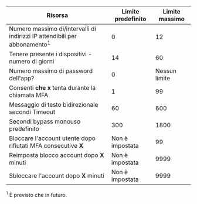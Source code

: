 Risorsa|Limite predefinito|Limite massimo
---|---|---
Numero massimo di/intervalli di indirizzi IP attendibili</a> per abbonamento<sup>1</sup>|0|12
Tenere presente i dispositivi - numero di giorni|14|60
Numero massimo di password dell'app?|0|Nessun limite
Consenti **che x** tenta durante la chiamata MFA|1|99
Messaggio di testo bidirezionale secondi Timeout|60|600
Secondi bypass monouso predefinito|300|1800
Bloccare l'account utente dopo rifiutati MFA consecutive **X**|Non è impostata|99
Reimposta blocco account dopo **X** minuti|Non è impostata|9999
Sbloccare l'account dopo **X** minuti|Non è impostata|9999


<sup>1</sup> È previsto che in futuro.
